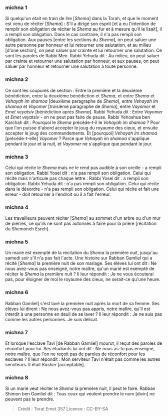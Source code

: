 
### michna 1
Si quelqu'un était en train de lire [_Shema_] dans la Torah, et que le moment est venu de réciter [_Shema_] : S'il a dirigé son esprit [et a eu l'intention de remplir son obligation de réciter le _Shema_ au fur et à mesure qu'il le lisait], il a rempli son obligation. Dans le cas contraire, il n'a pas rempli son obligation. Aux pauses [entre les sections du _Shema_], on peut saluer une autre personne par honneur et lui retourner une salutation, et au milieu [d'une section], on peut saluer par crainte et lui retourner une salutation. Ce sont les paroles de Rabbi Meir. Rabbi Yehuda dit : Au milieu, on peut saluer par crainte et retourner une salutation par honneur, et aux pauses, on peut saluer par honneur et retourner une salutation à toute personne.

### michna 2
Ce sont les coupures de section : Entre la première et la deuxième bénédiction, entre la deuxième bénédiction et _Shema_, et entre _Shema_ et _Vehayah im shamoa_ [deuxième paragraphe de _Shema_], entre _Vehayah im shamoa_ et _Vayomer_ [troisième paragraphe de _Shema_], entre _Vayomer_ et _Emet veyatsiv_ [bénédiction après _Shema_]. Rabbi Yehuda dit : Entre _Vayomer_ et _Emet veyatsiv_ - on ne peut pas faire de pause. Rabbi Yehoshua ben Karchah dit : Pourquoi le _Shema_ précède-t-il le _Vehayah im shamoa_ ? Pour que l'on puisse d'abord accepter le joug du royaume des cieux, et ensuite accepter le joug des commandements. Et [pourquoi] _Vehayah im shamoa_ [précède-t-elle] _Vayomer_ ? Parce que _Vehayah im shamoa_ s'applique pendant le jour et la nuit, et _Vayomer_ ne s'applique que pendant le jour.

### michna 3
Celui qui récite le _Shema_ mais ne le rend pas audible à son oreille - a rempli son obligation. Rabbi Yosei dit : n'a pas rempli son obligation. Celui qui récite mais n'articule pas chaque lettre : Rabbi Yosei dit : a rempli son obligation. Rabbi Yehuda dit : n'a pas rempli son obligation. Celui qui récite dans le désordre - n'a pas rempli son obligation. Celui qui récite et fait une erreur - doit retourner à l'endroit où il a fait l'erreur.

### michna 4
Les travailleurs peuvent réciter [_Shema_] au sommet d'un arbre ou d'un mur de pierres, ce qu'ils ne sont pas autorisés à faire pour la prière [récitation du Shemoneh Esreh].

### michna 5
Un marié est exempté de la récitation du _Shema_ la première nuit, jusqu'au samedi soir s'il n'a pas fait l'acte. Une histoire sur Rabban Gamliel qui a récité [_Shema_] la première nuit de son mariage. Ses élèves lui ont dit : Ne nous avez-vous pas enseigné, notre maître, qu'un marié est exempté de réciter le _Shema_ la première nuit ? Il leur répondit : Je ne vous écouterai pas, pour éloigner de moi le royaume des cieux, ne serait-ce qu'une heure.

### michna 6
Rabban Gamliel] s'est lavé la première nuit après la mort de sa femme. Ses élèves lui dirent : Ne nous avez-vous pas appris, notre maître, qu'il est interdit à une personne en deuil de se laver ? Il leur répondit : Je ne suis pas comme les autres personnes. Je suis délicat.

### michna 7
Et lorsque l'esclave Tavi [de Rabban Gamliel] mourut, il reçut des paroles de réconfort pour lui. Ses étudiants lui ont dit : Ne nous as-tu pas enseigné, notre maître, que l'on ne reçoit pas de paroles de réconfort pour les esclaves ? Il leur répondit : Mon serviteur Tavi n'était pas comme les autres serviteurs. Il était _Kasher_ [acceptable].

### michna 8
Si un marié veut réciter le _Shema_ la première nuit, il peut le faire. Rabban Shimon ben Gamliel dit : Tous ceux qui veulent prendre le nom [divin] ne peuvent pas le prendre.

>Crédit : Torat Emet 357
>Licence : CC-BY-SA 